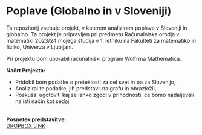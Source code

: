<h1>Poplave (Globalno in v Sloveniji)</h1>

Ta repozitorij vsebuje projekt, v katerem analiziram poplave v Sloveniji in globalno. Ta projekt je pripravljen pri predmetu Računalniska orodja v matematiki 2023/24 mojega študija v 1. letniku na Fakulteti za matematiko in fiziko, Univerza v Ljubljani.

Pri projektu bom uporabil računalniški program Wolfrma Mathematica.

<strong>Načrt Projekta:</strong>
<ul>
  <li>Pridobil bom podatke o preteklosti za cel svet in pa za Slovenijo,</li>
  <li>Analiziral te podatke, jih predstavil na grafu in obrazložil,</li>
  <li>Poskušal ugotoviti kaj se lahko zgodi v prihodnosti, če bomo nadaljevali na isti način kot sedaj.</li>
</ul>
<br>
<strong>Posnetek predstavitve:</strong>
<br>
<a href="https://www.dropbox.com/scl/fi/iprsvezofoxuv8kp0qp5s/bandicam-2024-08-31-19-30-37-423.mp4?rlkey=bjg3dsqaouch79cmcaelbezeg&st=05yzy5jb&dl=0">DROPBOX LINK</a>
